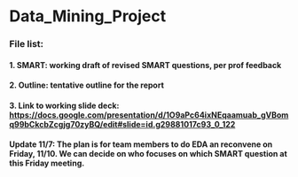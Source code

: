 # Data_Mining_Project

### File list:
####     1. SMART: working draft of revised SMART questions, per prof feedback
####     2. Outline: tentative outline for the report
####     3. Link to working slide deck: https://docs.google.com/presentation/d/1O9aPc64ixNEqaamuab_gVBomq99bCkcbZcgjg70zyBQ/edit#slide=id.g29881017c93_0_122 

#### Update 11/7: The plan is for team members to do EDA an reconvene on Friday, 11/10. We can decide on who focuses on which SMART question at this Friday meeting.
